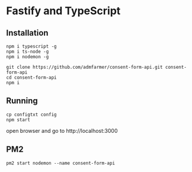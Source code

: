 # Fastify and TypeScript

## Installation

```
npm i typescript -g
npm i ts-node -g
npm i nodemon -g
```

```
git clone https://github.com/admfarmer/consent-form-api.git consent-form-api
cd consent-form-api
npm i
```

## Running

```
cp configtxt config
npm start
```

open browser and go to http://localhost:3000

## PM2

```
pm2 start nodemon --name consent-form-api
```
